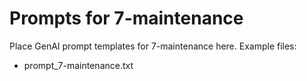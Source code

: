 # Prompts for 7-maintenance

Place GenAI prompt templates for 7-maintenance here. Example files:
- prompt_7-maintenance.txt
